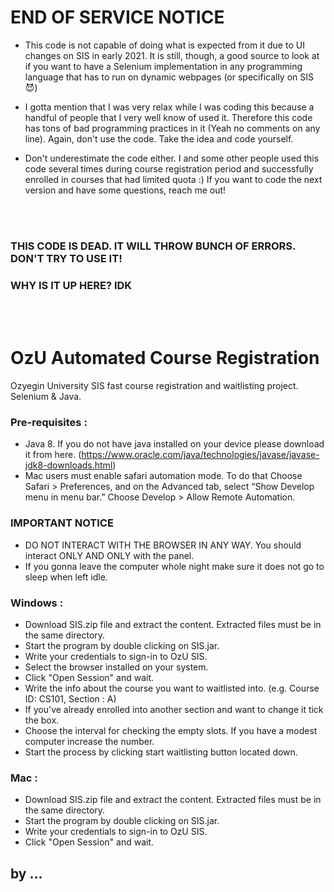 # END OF SERVICE NOTICE
* This code is not capable of doing what is expected from it due to UI changes on SIS in early 2021. It is still, though, a good source to look at if you want to have a Selenium implementation in any programming language that has to run on dynamic webpages (or specifically on SIS 😈)
  
* I gotta mention that I was very relax while I was coding this because a handful of people that I very well know of used it. Therefore this code has tons of bad programming practices in it (Yeah no comments on any line). Again, don't use the code. Take the idea and code yourself.
   
* Don't underestimate the code either. I and some other people used this code several times during course registration period and successfully enrolled in courses that had limited quota :) If you want to code the next version and have some questions, reach me out!

<br>
<br>

### THIS CODE IS DEAD. IT WILL THROW BUNCH OF ERRORS. DON'T TRY TO USE IT!
### WHY IS IT UP HERE? IDK

<br>
<br>

# OzU Automated Course Registration
Ozyegin University SIS fast course registration and waitlisting project. Selenium & Java.

### Pre-requisites :

- Java 8. If you do not have java installed on your device please download it from here. (https://www.oracle.com/java/technologies/javase/javase-jdk8-downloads.html)
- Mac users must enable safari automation mode. To do that Choose Safari > Preferences, and on the Advanced tab, select “Show Develop menu in menu bar.” Choose Develop > Allow Remote Automation.
  
### IMPORTANT NOTICE
- DO NOT INTERACT WITH THE BROWSER IN ANY WAY. You should interact ONLY AND ONLY with the panel.
- If you gonna leave the computer whole night make sure it does not go to sleep when left idle.
  
### Windows :

- Download SIS.zip file and extract the content. Extracted files must be in the same directory.
- Start the program by double clicking on SIS.jar.
- Write your credentials to sign-in to OzU SIS.
- Select the browser installed on your system.
- Click "Open Session" and wait.
- Write the info about the course you want to waitlisted into. (e.g. Course ID: CS101, Section : A)
- If you've already enrolled into another section and want to change it tick the box.
- Choose the interval for checking the empty slots. If you have a modest computer increase the number.
- Start the process by clicking start waitlisting button located down.

### Mac :

- Download SIS.zip file and extract the content. Extracted files must be in the same directory.
- Start the program by double clicking on SIS.jar.
- Write your credentials to sign-in to OzU SIS.
- Click "Open Session" and wait.

## by ...